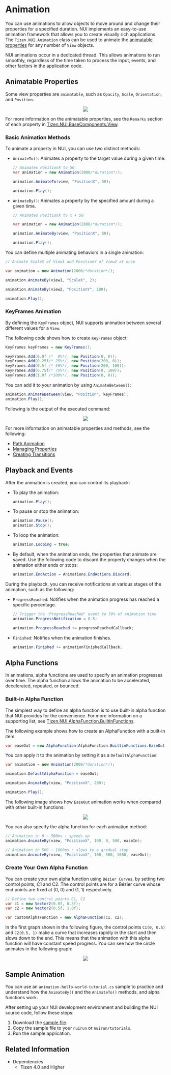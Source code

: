 # Animation

You can use animations to allow objects to move around and change their properties for a specified duration. NUI implements an easy-to-use animation framework that allows you to create visually rich applications. The `Tizen.NUI.Animation` class can be used to animate the [animatable properties](#animatableproperties) for any number of `View` objects.

NUI animations occur in a dedicated thread. This allows animations to run smoothly, regardless of the time taken to process the input, events, and other factors in the application code.


<a name="animatableproperties"></a>
## Animatable Properties

Some view properties are `animatable`, such as `Opacity`, `Scale`, `Orientation`, and `Position`.

<div style="text-align:center;width:100%;"><img src="./media/properties.svg" /></div>

For more information on the animatable properties, see the `Remarks` section of each property in [Tizen.NUI.BaseComponents.View](/application/dotnet/api/TizenFX/latest/api/Tizen.NUI.BaseComponents.View.html).

### Basic Animation Methods

To animate a property in NUI, you can use two distinct methods:


-   `AnimateTo()`: Animates a property to the target value during a given time.
    ```csharp
    // Animates PositionX to 50
    var animation = new Animation(2000/*duration*/);

    animation.AnimateTo(view, "PositionX", 50);
    
    animation.Play();
    ```

-   `AnimateBy()`: Animates a property by the specified amount during a given time.
    ```csharp
    // Animates PositionX to x + 50

    var animation = new Animation(2000/*duration*/);

    animation.AnimateBy(view, "PositionX", 50);

    animation.Play();
    ```

You can define multiple animating behaviors in a single animation:
```csharp
// Animate ScaleX of View1 and PositionY of View2 at once

var animation = new Animation(2000/*duration*/);

animation.AnimateBy(view1, "ScaleX", 2);

animation.AnimateBy(view2, "PositionY", 100);

animation.Play();
```

### KeyFrames Animation
By defining the `KeyFrames` object, NUI supports animation between several different values for a `View`.

The following code shows how to create `KeyFrames` object:
```csharp
KeyFrames keyFrames = new KeyFrames();

keyFrames.Add(0.0f /*  0%*/, new Position(0, 0));
keyFrames.Add(0.25f/* 25%*/, new Position(200, 0));
keyFrames.Add(0.5f /* 50%*/, new Position(200, 100));
keyFrames.Add(0.75f/* 75%*/, new Position(0, 100));
keyFrames.Add(1.0f /*100%*/, new Position(0, 0));
```

You can add it to your animation by using `AnimateBetween()`:

```csharp
animation.AnimateBetween(view, "Position", keyFrames);
animation.Play();
```

Following is the output of the executed command:
<div style="text-align:center;width:100%;"><img src="./media/complexanimation.svg" /></div>

For more information on animatable properties and methods, see the following:
-   [Path Animation](animation-types.md#path-animation)
-   [Managing Properties](customview.md#properties)
-   [Creating Transitions](customview.md#creatingtransitions)

<a name="playbackAndEvents"></a>
## Playback and Events

After the animation is created, you can control its playback:

- To play the animation:

    ```csharp
    animation.Play();
    ```

- To pause or stop the animation:

    ```csharp
    animation.Pause();
    animation.Stop();
    ```

- To loop the animation:

    ```csharp
    animation.Looping = true;
    ```

- By default, when the animation ends, the properties that animate are saved. Use the following code to discard the property changes when the animation either ends or stops:

    ```csharp
    animation.EndAction = Animations.EndActions.Discard;
    ```

During the playback, you can receive notifications at various stages of the animation, such as the following:

-   `ProgressReached`: Notifies when the animation progress has reached a specific percentage.

    ```csharp
    // Trigger the 'ProgressReached' event to 50% of animation time
    animation.ProgressNotification = 0.5;

    animation.ProgressReached += progressReachedCallback;
    ```

-   `Finished`: Notifies when the animation finishes.
    ```csharp
    animation.Finished += animationFinishedCallback;
    ```

<a name="alphafunctions"></a>
## Alpha Functions

In animations, alpha functions are used to specify an animation progresses over time. The alpha function allows the animation to be accelerated, decelerated, repeated, or bounced.

### Built-in Alpha Function

The simplest way to define an alpha function is to use built-in alpha function that NUI provides for the convenience.
For more information on a supporting list, see [Tizen.NUI.AlphaFunction.BuiltinFunctions](/application/dotnet/api/TizenFX/latest/api/Tizen.NUI.AlphaFunction.BuiltinFunctions.html).

The following example shows how to create an AlphaFunction with a built-in item:
```csharp
var easeOut = new AlphaFunction(AlphaFunction.BuiltinFunctions.EaseOut);
```

You can apply it to the animation by setting it as a `DefaultAlphaFunction`:

```csharp
var animation = new Animation(2000/*duration*/);

animation.DefaultAlphaFunction = easeOut;

animation.AnimateBy(view, "PositionX", 200);

animation.Play();
```

The following image shows how `EaseOut` animation works when compared with other built-in functions:

<div style="text-align:center;width:100%;"><img src="./media/easeout.svg" /></div>

You can also specify the alpha function for each animation method:

```csharp
// Animation in 0 ~ 500ms : speeds up
animation.AnimateBy(view, "PositionX", 100, 0, 500, easeIn);

// Animation in 500 ~ 1000ms : slows to a gradual stop
animation.AnimateBy(view, "PositionX", 100, 500, 1000, easeOut);
```


### Create Your Own Alpha Function
You can create your own alpha function using `Bézier Curves`, by setting two control points, C1 and C2. The control points are for a Bézier curve whose end points are fixed at (0, 0) and (1, 1) respectively.

```csharp
// Define two control points C1, C2
var c1 = new Vector2(0.0f, 0.5f);
var c2 = new Vector2(0.5f, 1.0f);

var customAlphaFunction = new AlphaFunction(c1, c2);
```
In the first graph shown in the following figure, the control points `C1(0, 0.5)` and `C2(0.5, 1)` make a curve that increases rapidly in the start and then slows down to the end. This means that the animation with this alpha function will have constant speed progress. You can see how the circle animates in the following graph:

<div style="text-align:center;width:100%;"><img src="./media/bezier.svg" /></div>

<a name="sample"></a>
## Sample Animation

You can use an `animation-hello-world-tutorial.cs` sample to practice and understand how the `AnimateBy()` and the `AnimateTo()` methods, and alpha functions work.

After setting up your NUI development environment and building the NUI source code, follow these steps:

1.  Download the [sample file](nui-example-code/animation-hello-world-tutorial.cs).
2.  Copy the sample file to your `nuirun` or `nuirun/tutorials`.
3.  Run the sample application.

## Related Information
- Dependencies
  -   Tizen 4.0 and Higher
